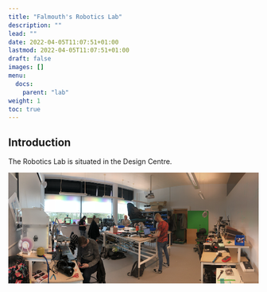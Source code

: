 ```yaml
---
title: "Falmouth's Robotics Lab"
description: ""
lead: ""
date: 2022-04-05T11:07:51+01:00
lastmod: 2022-04-05T11:07:51+01:00
draft: false
images: []
menu:
  docs:
    parent: "lab"
weight: 1
toc: true
---
```


## Introduction

The Robotics Lab is situated in the Design Centre.

![Image](lab-pano.png "Students in the Robotics Lab")